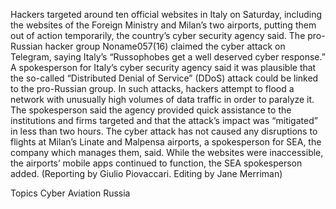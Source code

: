 Hackers targeted around ten official websites in Italy on Saturday, including the websites of the Foreign Ministry and Milan’s two airports, putting them out of action temporarily, the country’s cyber security agency said.
The pro-Russian hacker group Noname057(16) claimed the cyber attack on Telegram, saying Italy’s “Russophobes get a well deserved cyber response.”
A spokesperson for Italy’s cyber security agency said it was plausible that the so-called “Distributed Denial of Service” (DDoS) attack could be linked to the pro-Russian group.
In such attacks, hackers attempt to flood a network with unusually high volumes of data traffic in order to paralyze it.
The spokesperson said the agency provided quick assistance to the institutions and firms targeted and that the attack’s impact was “mitigated” in less than two hours.
The cyber attack has not caused any disruptions to flights at Milan’s Linate and Malpensa airports, a spokesperson for SEA, the company which manages them, said.
While the websites were inaccessible, the airports’ mobile apps continued to function, the SEA spokesperson added.
(Reporting by Giulio Piovaccari. Editing by Jane Merriman)

Topics
Cyber
Aviation
Russia
